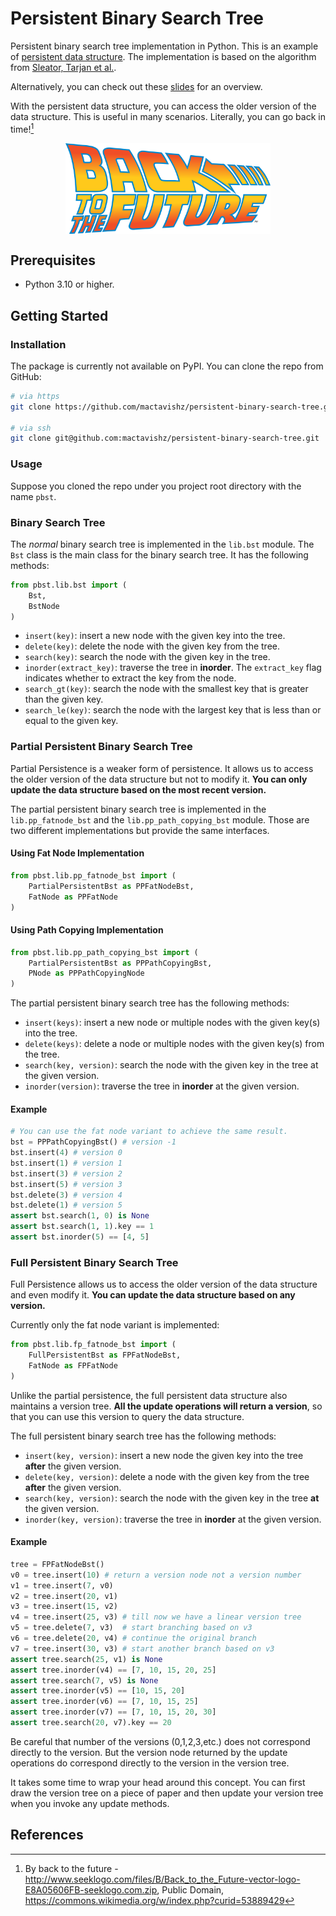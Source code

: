 # Persistent Binary Search Tree 

Persistent binary search tree implementation in Python. This is an example of [persistent data structure](https://en.wikipedia.org/wiki/Persistent_data_structure). The implementation is based on the algorithm from [Sleator, Tarjan et al.](https://www.cs.cmu.edu/~sleator/papers/making-data-structures-persistent.pdf).

Alternatively, you can check out these [slides](https://cs.au.dk/~gerth/aa15/slides/persistent.pdf) for an overview.

With the persistent data structure, you can access the older version of the data structure. This is useful in many scenarios. Literally, you can go back in time![^1]

<div style="display: flex; justify-content: center; margin: 1em 0">
    <img 
        src="./Back-to-the-future-logo.svg"
        alt="Back to the future logo"
        width="65%" />
</div>

<!-- ![Back to the future logo](./Back-to-the-future-logo.svg)[^1] -->

## Prerequisites

- Python 3.10 or higher.

## Getting Started

### Installation

The package is currently not available on PyPI. You can clone the repo from GitHub:

```bash
# via https
git clone https://github.com/mactavishz/persistent-binary-search-tree.git

# via ssh
git clone git@github.com:mactavishz/persistent-binary-search-tree.git
```

### Usage

Suppose you cloned the repo under you project root directory with the name `pbst`.

### Binary Search Tree

The _normal_ binary search tree is implemented in the `lib.bst` module. The `Bst` class is the main class for the binary search tree. It has the following methods:

```python
from pbst.lib.bst import (
    Bst,
    BstNode
)
```

- `insert(key)`: insert a new node with the given key into the tree.
- `delete(key)`: delete the node with the given key from the tree.
- `search(key)`: search the node with the given key in the tree.
- `inorder(extract_key)`: traverse the tree in **inorder**. The `extract_key` flag indicates whether to extract the key from the node.
- `search_gt(key)`: search the node with the smallest key that is greater than the given key.
- `search_le(key)`: search the node with the largest key that is less than or equal to the given key.

### Partial Persistent Binary Search Tree

Partial Persistence is a weaker form of persistence. It allows us to access the older version of the data structure but not to modify it. **You can only update the data structure based on the most recent version.**

The partial persistent binary search tree is implemented in the `lib.pp_fatnode_bst` and the `lib.pp_path_copying_bst` module. Those are two different implementations but provide the same interfaces.

#### Using Fat Node Implementation

```python
from pbst.lib.pp_fatnode_bst import (
    PartialPersistentBst as PPFatNodeBst,
    FatNode as PPFatNode
)
```

#### Using Path Copying Implementation

```python
from pbst.lib.pp_path_copying_bst import (
    PartialPersistentBst as PPPathCopyingBst,
    PNode as PPPathCopyingNode
)
```

The partial persistent binary search tree has the following methods:

- `insert(keys)`: insert a new node or multiple nodes with the given key(s) into the tree.
- `delete(keys)`: delete a node or multiple nodes with the given key(s) from the tree.
- `search(key, version)`: search the node with the given key in the tree at the given version.
- `inorder(version)`: traverse the tree in **inorder** at the given version.

#### Example

```python
# You can use the fat node variant to achieve the same result.
bst = PPPathCopyingBst() # version -1
bst.insert(4) # version 0
bst.insert(1) # version 1
bst.insert(3) # version 2
bst.insert(5) # version 3
bst.delete(3) # version 4
bst.delete(1) # version 5
assert bst.search(1, 0) is None
assert bst.search(1, 1).key == 1
assert bst.inorder(5) == [4, 5]
```

### Full Persistent Binary Search Tree

Full Persistence allows us to access the older version of the data structure and even modify it. **You can update the data structure based on any version.**

Currently only the fat node variant is implemented:

```python
from pbst.lib.fp_fatnode_bst import (
    FullPersistentBst as FPFatNodeBst,
    FatNode as FPFatNode
)
```

Unlike the partial persistence, the full persistent data structure also maintains a version tree. **All the update operations will return a version**, so that you can use this version to query the data structure.

The full persistent binary search tree has the following methods:

- `insert(key, version)`: insert a new node the given key into the tree **after** the given version.
- `delete(key, version)`: delete a node with the given key from the tree **after** the given version.
- `search(key, version)`: search the node with the given key in the tree **at** the given version.
- `inorder(key, version)`: traverse the tree in **inorder** at the given version.

#### Example

```python
tree = FPFatNodeBst()
v0 = tree.insert(10) # return a version node not a version number
v1 = tree.insert(7, v0)
v2 = tree.insert(20, v1)
v3 = tree.insert(15, v2)
v4 = tree.insert(25, v3) # till now we have a linear version tree
v5 = tree.delete(7, v3)  # start branching based on v3
v6 = tree.delete(20, v4) # continue the original branch
v7 = tree.insert(30, v3) # start another branch based on v3
assert tree.search(25, v1) is None
assert tree.inorder(v4) == [7, 10, 15, 20, 25]
assert tree.search(7, v5) is None
assert tree.inorder(v5) == [10, 15, 20]
assert tree.inorder(v6) == [7, 10, 15, 25]
assert tree.inorder(v7) == [7, 10, 15, 20, 30]
assert tree.search(20, v7).key == 20
```

Be careful that number of the versions (0,1,2,3,etc.) does not correspond directly to the version. But the version node returned by the update operations do correspond directly to the version in the version tree.

It takes some time to wrap your head around this concept. You can first draw the version tree on a piece of paper and then update your version tree when you invoke any update methods.

## References

[^1]: By back to the future - http://www.seeklogo.com/files/B/Back_to_the_Future-vector-logo-E8A05606FB-seeklogo.com.zip, Public Domain, https://commons.wikimedia.org/w/index.php?curid=53889429

